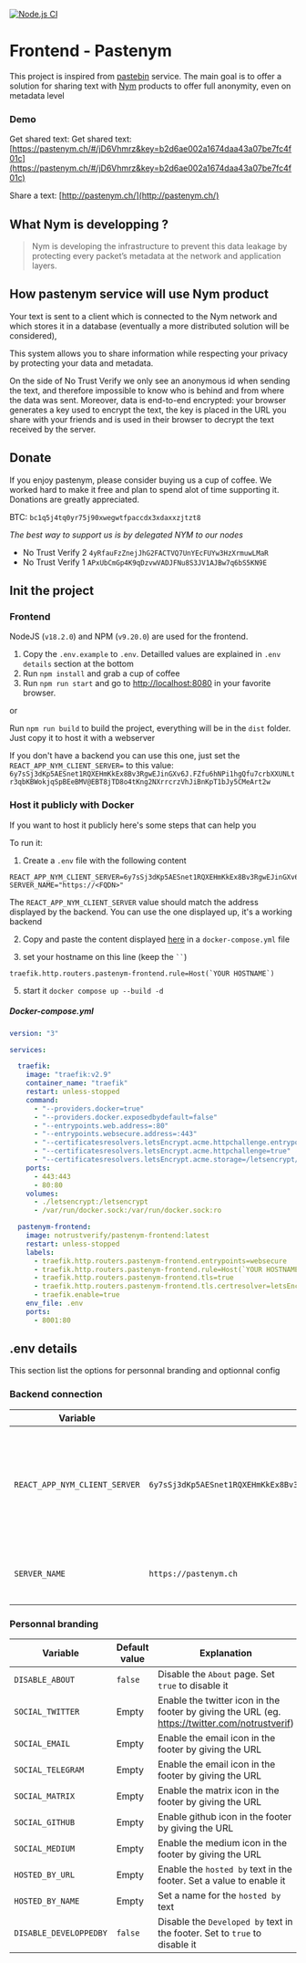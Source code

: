 [![Node.js CI](https://github.com/notrustverify/pastenym/actions/workflows/frontend.yml/badge.svg)](https://github.com/notrustverify/pastenym-frontend/actions/workflows/frontend.yml)

# Frontend - Pastenym

This project is inspired from [pastebin](https://pastebin.com/) service.
The main goal is to offer a solution for sharing text with [Nym](https://nymtech.net/) products
to offer full anonymity, even on metadata level

### Demo
Get shared text: Get shared text: [https://pastenym.ch/#/jD6Vhmrz&key=b2d6ae002a1674daa43a07be7fc4f01c](https://pastenym.ch/#/jD6Vhmrz&key=b2d6ae002a1674daa43a07be7fc4f01c)


Share a text: [http://pastenym.ch/](http://pastenym.ch/)

## What Nym is developping ?
> Nym is developing the infrastructure to prevent this data leakage by protecting every packet’s metadata at the network and application layers.

## How pastenym service will use Nym product
Your text is sent to a client which is connected to the Nym network and which stores it in a database (eventually a more distributed solution will be considered),



This system allows you to share information while respecting your privacy by protecting your data and metadata.

On the side of No Trust Verify we only see an anonymous id when sending the text, and therefore impossible to know who is behind and from where the data was sent. Moreover, data is end-to-end encrypted: your browser generates a key used to encrypt the text, the key is placed in the URL you share with your friends and is used in their browser to decrypt the text received by the server.


## Donate

If you enjoy pastenym, please consider buying us a cup of coffee. We worked hard to make it free and plan to spend alot of time supporting it. Donations are greatly appreciated.

BTC: `bc1q5j4tq0yr75j90xwegwtfpaccdx3xdaxxzjtzt8`


*The best way to support us is by delegated NYM to our nodes*
* No Trust Verify 2 `4yRfauFzZnejJhG2FACTVQ7UnYEcFUYw3HzXrmuwLMaR`
* No Trust Verify 1 `APxUbCmGp4K9qDzvwVADJFNu8S3JV1AJBw7q6bS5KN9E`

## Init the project

### Frontend
NodeJS (`v18.2.0`) and NPM (`v9.20.0`) are used for the frontend.

1. Copy the `.env.example` to `.env`. Detailled values are explained in `.env details` section at the bottom
2. Run `npm install` and grab a cup of coffee
3. Run `npm run start` and go to [http://localhost:8080](http://localhost:8080) in your favorite browser.

or

Run `npm run build` to build the project, everything will be in the `dist` folder. Just copy it to host it with a webserver


If you don't have a backend you can use this one, just set the `REACT_APP_NYM_CLIENT_SERVER=` to this value: `6y7sSj3dKp5AESnet1RQXEHmKkEx8Bv3RgwEJinGXv6J.FZfu6hNPi1hgQfu7crbXXUNLtr3qbKBWokjqSpBEeBMV@EBT8jTD8o4tKng2NXrrcrzVhJiBnKpT1bJy5CMeArt2w` 

### Host it publicly with Docker

If you want to host it publicly here's some steps that can help you

To run it:

1. Create a `.env` file with the following content
```
REACT_APP_NYM_CLIENT_SERVER=6y7sSj3dKp5AESnet1RQXEHmKkEx8Bv3RgwEJinGXv6J.FZfu6hNPi1hgQfu7crbXXUNLtr3qbKBWokjqSpBEeBMV@EBT8jTD8o4tKng2NXrrcrzVhJiBnKpT1bJy5CMeArt2w
SERVER_NAME="https://<FQDN>"
```
The `REACT_APP_NYM_CLIENT_SERVER` value should match the address displayed by the backend. You can use the one displayed up, it's a working backend

2. Copy and paste the content displayed [here](https://github.com/notrustverify/pastenym-frontend/main/README.md#docker-composeyml) in a `docker-compose.yml` file

3. set your hostname on this line (keep the ` `` `)
```
traefik.http.routers.pastenym-frontend.rule=Host(`YOUR HOSTNAME`)
```
5. start it `docker compose up --build -d`

##### Docker-compose.yml

```yaml
version: "3"

services:

  traefik:
    image: "traefik:v2.9"
    container_name: "traefik"
    restart: unless-stopped
    command:
      - "--providers.docker=true"
      - "--providers.docker.exposedbydefault=false"
      - "--entrypoints.web.address=:80"
      - "--entrypoints.websecure.address=:443"
      - "--certificatesresolvers.letsEncrypt.acme.httpchallenge.entrypoint=web"
      - "--certificatesresolvers.letsEncrypt.acme.httpchallenge=true"
      - "--certificatesresolvers.letsEncrypt.acme.storage=/letsencrypt/acme.json"
    ports:
      - 443:443
      - 80:80
    volumes:
      - ./letsencrypt:/letsencrypt
      - /var/run/docker.sock:/var/run/docker.sock:ro

  pastenym-frontend:
    image: notrustverify/pastenym-frontend:latest
    restart: unless-stopped
    labels:
      - traefik.http.routers.pastenym-frontend.entrypoints=websecure
      - traefik.http.routers.pastenym-frontend.rule=Host(`YOUR HOSTNAME`)
      - traefik.http.routers.pastenym-frontend.tls=true
      - traefik.http.routers.pastenym-frontend.tls.certresolver=letsEncrypt
      - traefik.enable=true
    env_file: .env
    ports:
      - 8001:80 
```

## .env details

This section list the options for personnal branding and optionnal config

### Backend connection

| Variable | Default value | Explanation |
|----------|---------------|--------------|
| `REACT_APP_NYM_CLIENT_SERVER` | `6y7sSj3dKp5AESnet1RQXEHmKkEx8Bv3RgwEJinGXv6J.FZfu6hNPi1hgQfu7crbXXUNLtr3qbKBWokjqSpBEeBMV@EBT8jTD8o4tKng2NXrrcrzVhJiBnKpT1bJy5CMeArt2w` | Configure the backend server that the frontend will use to send and retrieve pastes |
| `SERVER_NAME` | `https://pastenym.ch` | Links displayed when paste URL ID are generated |


### Personnal branding

| Variable | Default value | Explanation |
|----------|---------------|--------------|
| `DISABLE_ABOUT` | `false` | Disable the `About` page. Set `true` to disable it |
| `SOCIAL_TWITTER` | Empty | Enable the twitter icon in the footer by giving the URL (eg. https://twitter.com/notrustverif) |
| `SOCIAL_EMAIL` | Empty | Enable the email icon in the footer by giving the URL|
| `SOCIAL_TELEGRAM` | Empty | Enable the email icon in the footer by giving the URL|
| `SOCIAL_MATRIX` | Empty | Enable the matrix icon in the footer by giving the URL|
| `SOCIAL_GITHUB` | Empty | Enable github icon in the footer by giving the URL|
| `SOCIAL_MEDIUM` | Empty | Enable the medium icon in the footer by giving the URL|
| `HOSTED_BY_URL` | Empty                            | Enable the `hosted by` text in the footer. Set a value to enable it |
| `HOSTED_BY_NAME`| Empty                            | Set a name for the `hosted by` text |
| `DISABLE_DEVELOPPEDBY`| `false`                     | Disable the `Developed by` text in the footer. Set to `true` to disable it |
